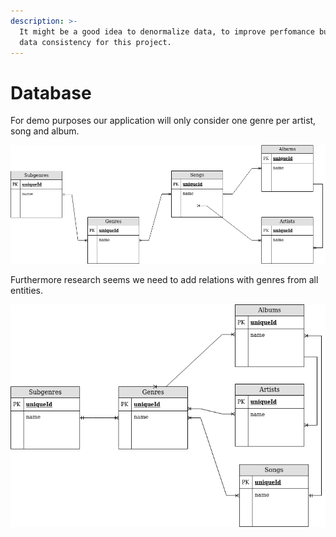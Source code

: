 ```yaml
---
description: >-
  It might be a good idea to denormalize data, to improve perfomance but I favor
  data consistency for this project.
---
```


# Database

For demo purposes our application will only consider one genre per artist, song and album.

![](<../.gitbook/assets/Finnerio Scrapping Entities.drawio.png>)



Furthermore research seems we need to add relations with genres from all entities.

![](<../.gitbook/assets/Finnerio Scrapping Entities.drawio(1).png>)
